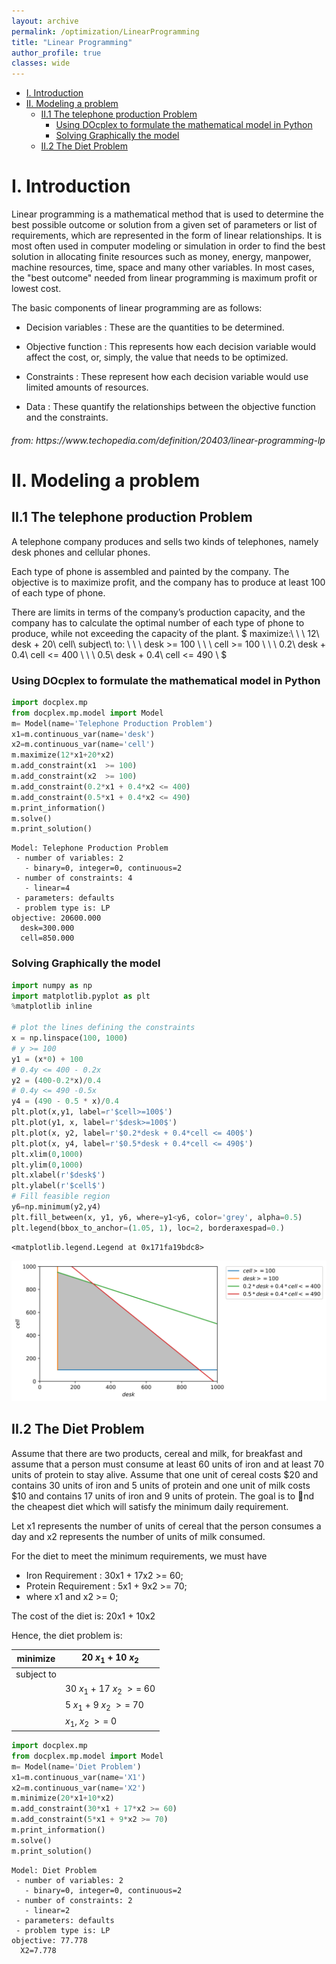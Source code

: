 ```yaml
---
layout: archive
permalink: /optimization/LinearProgramming
title: "Linear Programming"
author_profile: true
classes: wide
---
```

- [I. Introduction](#i-introduction)
- [II. Modeling a problem](#ii-modeling-a-problem)
  - [II.1 The telephone production Problem](#ii1-the-telephone-production-problem)
    - [Using DOcplex to formulate the mathematical model in Python](#using-docplex-to-formulate-the-mathematical-model-in-python)
    - [Solving Graphically the model](#solving-graphically-the-model)
  - [II.2 The Diet Problem](#ii2-the-diet-problem)

# I. Introduction

<p>Linear programming is a mathematical method that is used to determine the best possible outcome or solution from a given set of parameters or list of requirements, which are represented in the form of linear relationships. It is most often used in computer modeling or simulation in order to find the best solution in allocating finite resources such as money, energy, manpower, machine resources, time, space and many other variables. In most cases, the "best outcome" needed from linear programming is maximum profit or lowest cost.</p>

The basic components of linear programming are as follows:

 - Decision variables : These are the quantities to be determined.

 - Objective function : This represents how each decision variable would affect the cost, or, simply, the value that needs to be optimized.

 - Constraints : These represent how each decision variable would use limited amounts of resources.

 - Data : These quantify the relationships between the objective function and the constraints.


 <h6>from: https://www.techopedia.com/definition/20403/linear-programming-lp</h6>
 

 # II. Modeling a problem
 

## II.1 The telephone production Problem
 
 A telephone company produces and sells two kinds of telephones, namely desk phones and cellular phones. 

Each type of phone is assembled and painted by the company. The objective is to maximize profit, and the company has to produce at least 100 of each type of phone.

There are limits in terms of the company’s production capacity, and the company has to calculate the optimal number of each type of phone to produce, while not exceeding the capacity of the plant.
$
maximize:\\
\ \ 12\ desk + 20\ cell\\
subject\ to: \\
\ \   desk >= 100 \\
\ \   cell >= 100 \\
\ \   0.2\ desk + 0.4\ cell <= 400 \\
\ \   0.5\ desk + 0.4\ cell <= 490 \\
$

### Using DOcplex to formulate the mathematical model in Python



```python
import docplex.mp
from docplex.mp.model import Model
m= Model(name='Telephone Production Problem')
x1=m.continuous_var(name='desk')
x2=m.continuous_var(name='cell')
m.maximize(12*x1+20*x2)
m.add_constraint(x1  >= 100)
m.add_constraint(x2  >= 100)
m.add_constraint(0.2*x1 + 0.4*x2 <= 400)
m.add_constraint(0.5*x1 + 0.4*x2 <= 490)
m.print_information()
m.solve()
m.print_solution()
```

    Model: Telephone Production Problem
     - number of variables: 2
       - binary=0, integer=0, continuous=2
     - number of constraints: 4
       - linear=4
     - parameters: defaults
     - problem type is: LP
    objective: 20600.000
      desk=300.000
      cell=850.000
    

### Solving Graphically the model


```python
import numpy as np
import matplotlib.pyplot as plt
%matplotlib inline

# plot the lines defining the constraints
x = np.linspace(100, 1000)
# y >= 100
y1 = (x*0) + 100
# 0.4y <= 400 - 0.2x
y2 = (400-0.2*x)/0.4
# 0.4y <= 490 -0.5x 
y4 = (490 - 0.5 * x)/0.4
plt.plot(x,y1, label=r'$cell>=100$')
plt.plot(y1, x, label=r'$desk>=100$')
plt.plot(x, y2, label=r'$0.2*desk + 0.4*cell <= 400$')
plt.plot(x, y4, label=r'$0.5*desk + 0.4*cell <= 490$')
plt.xlim(0,1000)
plt.ylim(0,1000)
plt.xlabel(r'$desk$')
plt.ylabel(r'$cell$')
# Fill feasible region
y6=np.minimum(y2,y4)
plt.fill_between(x, y1, y6, where=y1<y6, color='grey', alpha=0.5)
plt.legend(bbox_to_anchor=(1.05, 1), loc=2, borderaxespad=0.)
```




    <matplotlib.legend.Legend at 0x171fa19bdc8>




![svg](/images/output_4_1.svg)


## II.2 The Diet Problem
 
 <p>Assume that there are two products, cereal and milk, for breakfast and assume that a person must consume at least 60 units of iron and at least 70 units of protein to stay alive. Assume that one unit of cereal costs $20 and contains 30 units of iron and 5 units of protein and one unit of milk costs $10 and contains 17 units of iron and 9 units of protein. The goal is to nd the cheapest diet which will satisfy the minimum daily requirement.</p>

 Let x1 represents the number of units of cereal that the person consumes a day and x2 represents the number of units of milk consumed.

For the diet to meet the minimum requirements, we must have 
 - Iron Requirement : 30x1 + 17x2 >= 60;
 - Protein Requirement : 5x1 + 9x2 >= 70; 
 - where x1 and x2 >= 0;

The cost of the diet is: 20x1 + 10x2

Hence, the diet problem is:

| minimize | $20\ x_1\ +\ 10\ x_2$ |
| --- | --- |
| subject to | |
| | $30\ x_1\  + \ 17\ x_2\  >=\  60$ |
| | $5\ x_1\  +\ 9\ x_2\  >=\  70$ |
| | $x_1,\  x_2\ >=\  0$ |




```python
import docplex.mp
from docplex.mp.model import Model
m= Model(name='Diet Problem')
x1=m.continuous_var(name='X1')
x2=m.continuous_var(name='X2')
m.minimize(20*x1+10*x2)
m.add_constraint(30*x1 + 17*x2 >= 60)
m.add_constraint(5*x1 + 9*x2 >= 70)
m.print_information()
m.solve()
m.print_solution()
```

    Model: Diet Problem
     - number of variables: 2
       - binary=0, integer=0, continuous=2
     - number of constraints: 2
       - linear=2
     - parameters: defaults
     - problem type is: LP
    objective: 77.778
      X2=7.778